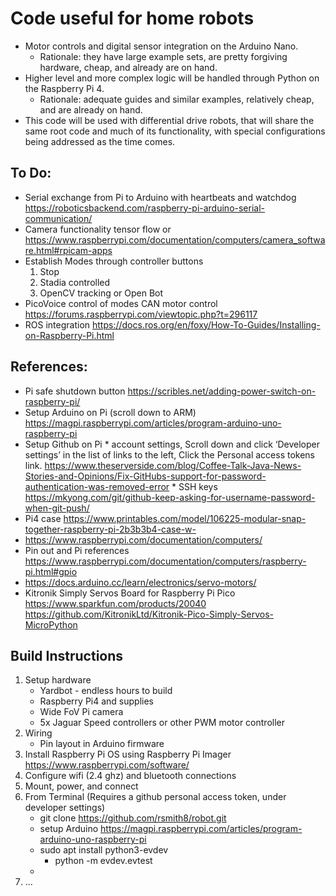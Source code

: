 # Code useful for home robots
* Motor controls and digital sensor integration on the Arduino Nano.
    * Rationale: they have large example sets, are pretty forgiving hardware, cheap, and already are on hand.
* Higher level and more complex logic will be handled through Python on the Raspberry Pi 4.
    * Rationale: adequate guides and similar examples, relatively cheap, and are already on hand.
* This code will be used with differential drive robots, that will share the same root code and much of its functionality, with special configurations being addressed as the time comes.

## To Do:
 * Serial exchange from Pi to Arduino with heartbeats and watchdog  https://roboticsbackend.com/raspberry-pi-arduino-serial-communication/
 * Camera functionality tensor flow or https://www.raspberrypi.com/documentation/computers/camera_software.html#rpicam-apps
 * Establish Modes through controller buttons
    1. Stop
    2. Stadia controlled
    3. OpenCV tracking or Open Bot
 * PicoVoice control of modes
CAN motor control https://forums.raspberrypi.com/viewtopic.php?t=296117
 * ROS integration https://docs.ros.org/en/foxy/How-To-Guides/Installing-on-Raspberry-Pi.html

## References: 
   * Pi safe shutdown button https://scribles.net/adding-power-switch-on-raspberry-pi/
   * Setup Arduino on Pi (scroll down to ARM) https://magpi.raspberrypi.com/articles/program-arduino-uno-raspberry-pi
   * Setup Github on Pi
	* account settings, Scroll down and click ‘Developer settings’ in the list of links to the left, Click the Personal access tokens link. https://www.theserverside.com/blog/Coffee-Talk-Java-News-Stories-and-Opinions/Fix-GitHubs-support-for-password-authentication-was-removed-error
   	* SSH keys https://mkyong.com/git/github-keep-asking-for-username-password-when-git-push/
   * Pi4 case https://www.printables.com/model/106225-modular-snap-together-raspberry-pi-2b3b3b4-case-w-
   * https://www.raspberrypi.com/documentation/computers/
   * Pin out and Pi references https://www.raspberrypi.com/documentation/computers/raspberry-pi.html#gpio
   * https://docs.arduino.cc/learn/electronics/servo-motors/
   * Kitronik Simply Servos Board for Raspberry Pi Pico https://www.sparkfun.com/products/20040
        https://github.com/KitronikLtd/Kitronik-Pico-Simply-Servos-MicroPython

## Build Instructions
 1. Setup hardware
    * Yardbot - endless hours to build
    * Raspberry Pi4 and supplies
    * Wide FoV Pi camera
    * 5x Jaguar Speed controllers or other PWM motor controller
 2. Wiring
    * Pin layout in Arduino firmware
 3. Install Raspberry Pi OS using Raspberry Pi Imager https://www.raspberrypi.com/software/
 4. Configure wifi (2.4 ghz) and bluetooth connections
 5. Mount, power, and connect
 6. From Terminal (Requires a github personal access token, under developer settings)
    * git clone https://github.com/rsmith8/robot.git
    * setup Arduino https://magpi.raspberrypi.com/articles/program-arduino-uno-raspberry-pi
    * sudo apt install python3-evdev
       * python -m evdev.evtest
    * 
  7. ...

